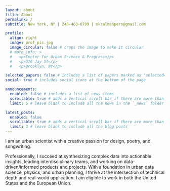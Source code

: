 ```yaml
---
layout: about
title: About
permalink: /
subtitle: New York, NY | 248-463-0799 | mksalmanpers@gmail.com

profile:
  align: right
  image: prof_pic.jpg
  image_circular: false # crops the image to make it circular
  # more_info: >
  #   <p>Center for Urban Science & Progress</p>
  #   <p>370 Jay St</p>
  #   <p>Brooklyn, NY</p>

selected_papers: false # includes a list of papers marked as "selected={true}"
social: true # includes social icons at the bottom of the page

announcements:
  enabled: false # includes a list of news items
  scrollable: true # adds a vertical scroll bar if there are more than 3 news items
  limit: 5 # leave blank to include all the news in the `_news` folder

latest_posts:
  enabled: false
  scrollable: true # adds a vertical scroll bar if there are more than 3 new posts items
  limit: 3 # leave blank to include all the blog posts
---
```


I am an urban scientist with a creative passion for design, poetry, and songwriting. 

Professionally, I succeed at synthesizing complex data into actionable insights, leading interdisciplinary teams, and working on data-driven/informed products and projects. With a foundation in urban data science, physics, and urban planning, I thrive at the intersection of technical depth and real-world application. I am eligible to work in both the United States and the European Union.

<!-- Link to your social media connections, too. This theme is set up to use [Font Awesome icons](https://fontawesome.com/) and [Academicons](https://jpswalsh.github.io/academicons/), like the ones below. Add your Facebook, Twitter, LinkedIn, Google Scholar, or just disable all of them. -->
